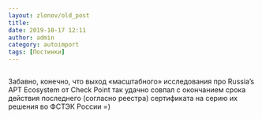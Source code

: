 ```yaml
---
layout: zlonov/old_post
title: 
date: 2019-10-17 12:11
author: admin
category: autoimport
tags: [Постинки]
---
```

<!-- wp:image {"id":73447, "align": "center"} -->
<div class="wp-block-image"><figure class="aligncenter"><img src="/assets/uploads/Check-Point.png" alt="" class="wp-image-73447" /></figure></div>
<!-- /wp:image -->


Забавно, конечно, что выход «масштабного» исследования про Russia’s APT Ecosystem от Check Point так удачно совпал с окончанием срока действия последнего (согласно реестра) сертификата на серию их решения во ФСТЭК России =)

